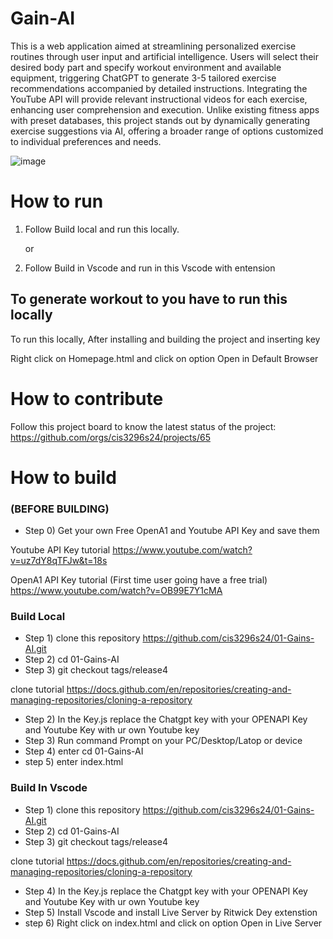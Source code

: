# Gain-AI

This is a web application aimed at streamlining personalized exercise routines through user input and artificial intelligence. Users will select their desired body part and specify workout environment and available equipment, triggering ChatGPT to generate 3-5 tailored exercise recommendations accompanied by detailed instructions. Integrating the YouTube API will provide relevant instructional videos for each exercise, enhancing user comprehension and execution. Unlike existing fitness apps with preset databases, this project stands out by dynamically generating exercise suggestions via AI, offering a broader range of options customized to individual preferences and needs.

![image](https://github.com/cis3296s24/01-Gains-AI/assets/143642514/c47a8fc0-7f8a-499d-a814-14079c289db1)


# How to run
1. Follow Build local and run this locally.
 
   or

  
2. Follow Build in Vscode and run in this Vscode with entension


## To generate workout to you have to run this locally
To run this locally, After installing and building the project and inserting key 

Right click on Homepage.html and click on option Open in Default Browser


# How to contribute
Follow this project board to know the latest status of the project: https://github.com/orgs/cis3296s24/projects/65

# How to build
### (BEFORE BUILDING)
- Step 0) Get your own Free OpenA1 and Youtube API Key and save them 

Youtube API Key tutorial 
https://www.youtube.com/watch?v=uz7dY8qTFJw&t=18s

OpenA1 API Key tutorial (First time user going have a free trial)
https://www.youtube.com/watch?v=OB99E7Y1cMA

### Build Local 
- Step 1) clone this repository https://github.com/cis3296s24/01-Gains-AI.git
- Step 2) cd 01-Gains-AI
- Step 3) git checkout tags/release4

clone tutorial https://docs.github.com/en/repositories/creating-and-managing-repositories/cloning-a-repository

- Step 2) In the Key.js replace the Chatgpt key with your OPENAPI Key and Youtube Key with ur own Youtube key
- Step 3) Run command Prompt on your PC/Desktop/Latop or device
- Step 4) enter cd 01-Gains-AI 
- step 5) enter index.html


### Build In Vscode 
- Step 1) clone this repository https://github.com/cis3296s24/01-Gains-AI.git
- Step 2) cd 01-Gains-AI
- Step 3) git checkout tags/release4

clone tutorial https://docs.github.com/en/repositories/creating-and-managing-repositories/cloning-a-repository

- Step 4) In the Key.js replace the Chatgpt key with your OPENAPI Key and Youtube Key with ur own Youtube key
- Step 5) Install Vscode and install Live Server by Ritwick Dey extenstion  
- step 6) Right click on index.html and click on option Open in Live Server
